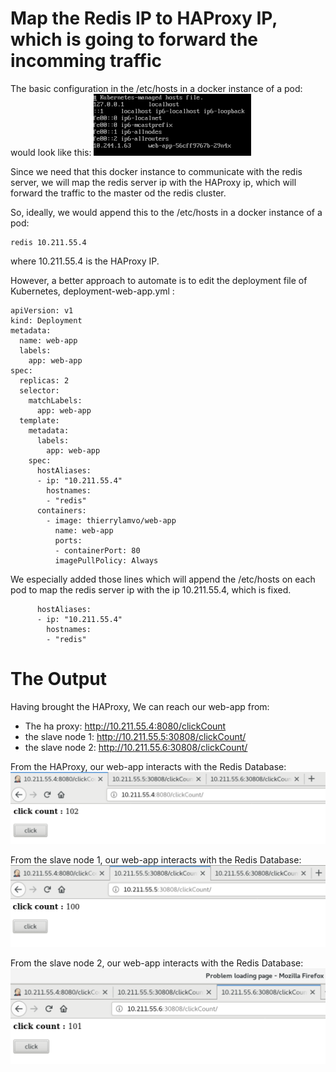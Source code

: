 # Map the Redis IP to HAProxy IP, which is going to forward the incomming traffic

The basic configuration in the /etc/hosts in a docker instance of a pod:
would look like this:
<img src="/images/etc_hosts_in_pods.png" width="50%">



Since we need that this docker instance to communicate with the redis server,
we will map the redis server ip with the HAProxy ip, which will forward the traffic to the master od the redis cluster.

So, ideally, we would append this to the /etc/hosts in a docker instance of a pod:
```console
redis 10.211.55.4
```
where 10.211.55.4 is the HAProxy IP.

However, a better approach to automate is to edit the deployment file of Kubernetes, deployment-web-app.yml :
```console
apiVersion: v1
kind: Deployment
metadata:
  name: web-app
  labels:
    app: web-app
spec:
  replicas: 2
  selector:
    matchLabels:
      app: web-app
  template:
    metadata:
      labels:
        app: web-app
    spec:
      hostAliases:
      - ip: "10.211.55.4"
        hostnames:
        - "redis"
      containers:
        - image: thierrylamvo/web-app
          name: web-app
          ports:
          - containerPort: 80
          imagePullPolicy: Always
```
          
We especially added those lines which will append the /etc/hosts on each pod to map the redis server ip with the ip 10.211.55.4, which is fixed.
```console
      hostAliases:
      - ip: "10.211.55.4"
        hostnames:
        - "redis"
```

# The Output


Having brought the HAProxy,
We can reach our web-app from:
- The ha proxy: http://10.211.55.4:8080/clickCount
- the slave node 1: http://10.211.55.5:30808/clickCount/
- the slave node 2: http://10.211.55.6:30808/clickCount/


From the HAProxy, our web-app interacts with the Redis Database:
![web_app_from_HAProxy](/images/web_app_10_211_55_4.png)

From the slave node 1, our web-app interacts with the Redis Database:
![web_app_from_slave1](/images/web_app_10_211_55_5.png)

From the slave node 2, our web-app interacts with the Redis Database:
![web_app_from_slave2](/images/web_app_10_211_55_6.png)

